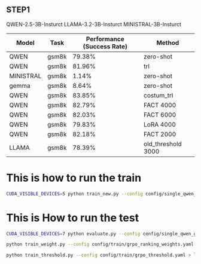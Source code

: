 ## STEP1
QWEN-2.5-3B-Insturct
LLAMA-3.2-3B-Insturct
MINISTRAL-3B-Insturct

| Model      | Task   | Performance (Success Rate) | Method    |
|------------|--------|----------------------------|-----------|
| QWEN       | gsm8k  | 79.38%                     | zero-shot |
| QWEN       | gsm8k  | 81.96%                     | trl       |
| MINISTRAL  | gsm8k  | 1.14%                      | zero-shot |
| gemma      | gsm8k  | 8.64%                      | zero-shot |
| QWEN       | gsm8k  | 83.85%                     | costum_trl|
| QWEN       | gsm8k  | 82.79%                     | FACT 4000 |
| QWEN       | gsm8k  | 82.03%                     | FACT 6000 |
| QWEN       | gsm8k  | 79.83%                     | LoRA 4000 |
| QWEN       | gsm8k  | 82.18%                     | FACT 2000 |
| LLAMA      | gsm8k  | 78.39%                     | old_threshold 3000 |







# This is how to run the train
```bash
CUDA_VISIBLE_DEVICES=5 python train_new.py --config config/single_qwen_grpo.yaml 
```

# This is How to run the test
```bash
CUDA_VISIBLE_DEVICES=7 python evaluate.py --config config/single_qwen_grpo.yaml 
```



```bash
python train_weight.py --config config/train/grpo_ranking_weights.yaml > logs/grpo_ranking_weights.txt

python train_threshold.py --config config/train/grpo_threshold.yaml > logs/grpo_threshold.txt
```
